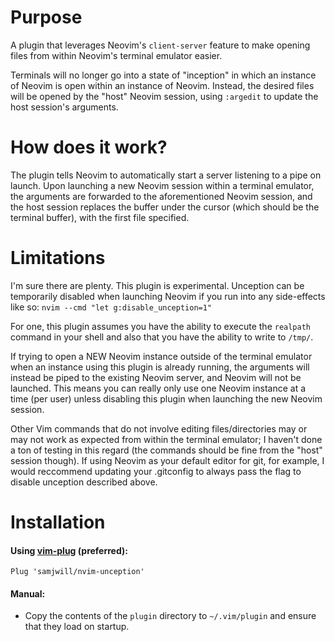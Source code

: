 # Purpose

A plugin that leverages Neovim's `client-server` feature to make opening files
from within Neovim's terminal emulator easier.

Terminals will no longer go into a state of "inception" in which an instance of
Neovim is open within an instance of Neovim. Instead, the desired files will be
opened by the "host" Neovim session, using `:argedit` to update the host
session's arguments.

# How does it work?

The plugin tells Neovim to automatically start a server listening to a pipe on
launch. Upon launching a new Neovim session within a terminal emulator, the
arguments are forwarded to the aforementioned Neovim session, and the host session replaces the buffer under the cursor (which should be the terminal buffer), with the first file specified.

# Limitations

I'm sure there are plenty. This plugin is experimental. Unception can be temporarily disabled when
launching Neovim if you run into any side-effects like so:
`nvim --cmd "let g:disable_unception=1"`

For one, this plugin assumes you have the ability to
execute the `realpath` command in your shell and also that you have the ability to write
to `/tmp/`.

If trying to open a NEW Neovim instance outside of the terminal emulator when an instance using this plugin is already running, the
arguments will instead be piped to the existing Neovim server, and Neovim will not be launched. This means you can really
only use one Neovim instance at a time (per user) unless disabling this plugin when
launching the new Neovim session.

Other Vim commands that do not involve editing files/directories may or may not
work as expected from within the terminal emulator; I haven't done a ton of
testing in this regard (the commands should be fine from the "host" session though). If using Neovim as your default editor for git, for example, I would reccommend updating your .gitconfig to always pass the flag to disable unception described above.

# Installation

#### Using [vim-plug](https://github.com/junegunn/vim-plug) (preferred):

    Plug 'samjwill/nvim-unception'

#### Manual:

* Copy the contents of the `plugin` directory to `~/.vim/plugin` and ensure
  that they load on startup.
